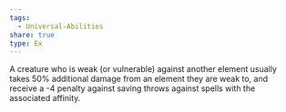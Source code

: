 ```yaml
---
tags:
  - Universal-Abilities
share: true
type: Ex
---
```

A creature who is weak (or vulnerable) against another element usually takes 50% additional damage from an element they are weak to, and receive a -4 penalty against saving throws against spells with the associated affinity.